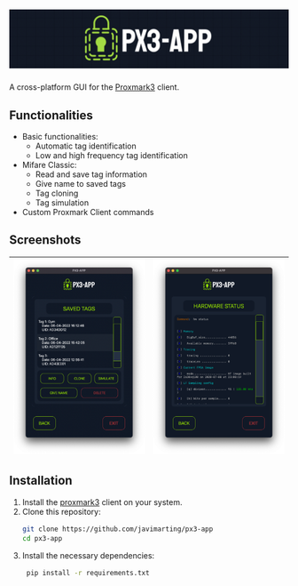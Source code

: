 # ![PX3 APP](data/icons/px3-app-logo-filled-background.png)

A cross-platform GUI for the [Proxmark3](https://github.com/RfidResearchGroup/proxmark3) client.

## Functionalities

- Basic functionalities:
  - Automatic tag identification
  - Low and high frequency tag identification
- Mifare Classic:
  - Read and save tag information
  - Give name to saved tags
  - Tag cloning
  - Tag simulation
- Custom Proxmark Client commands

## Screenshots

| ![px3-app saved tags](data/screenshots/px3-app-saved-tags-2.png) | ![px3-app example](data/screenshots/px3-app-example.png) |
|------------------------------------------------------------------|----------------------------------------------------------|

## Installation

1. Install the [proxmark3](https://github.com/RfidResearchGroup/proxmark3) client on your system.
2. Clone this repository:
   ```bash
   git clone https://github.com/javimarting/px3-app
   cd px3-app
   ```
3. Install the necessary dependencies:
   ```bash
    pip install -r requirements.txt
    ```



    